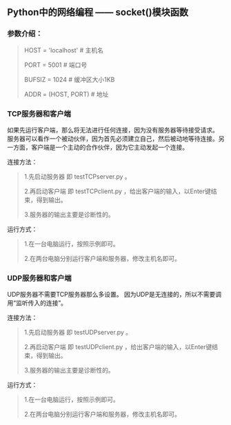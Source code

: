 ## Python中的网络编程 —— socket()模块函数

### 参数介绍：

> HOST = 'localhost'  # 主机名
>
> PORT = 5001  # 端口号
>
> BUFSIZ = 1024  # 缓冲区大小1KB
>
> ADDR = (HOST, PORT)  # 地址

### TCP服务器和客户端
如果先运行客户端，那么将无法进行任何连接，因为没有服务器等待接受请求。
服务器可以看作一个被动伙伴，因为首先必须建立自己，然后被动地等待连接。另一方面，客户端是一个主动的合作伙伴，因为它主动发起一个连接。

连接方法：
>1.先启动服务器 即 testTCPserver.py 。
>
>2.再启动客户端 即 testTCPclient.py ，给出客户端的输入，以Enter键结束，得到输出。
>
>3.服务器的输出主要是诊断性的。

运行方式：
>1.在一台电脑运行，按照示例即可。
>
>2.在两台电脑分别运行客户端和服务器，修改主机名即可。


### UDP服务器和客户端
UDP服务器不需要TCP服务器那么多设置。
因为UDP是无连接的，所以不需要调用“监听传入的连接”。

连接方法：
>1.先启动服务器 即 testUDPserver.py 。
>
>2.再启动客户端 即 testUDPclient.py ，给出客户端的输入，以Enter键结束，得到输出。
>
>3.服务器的输出主要是诊断性的。

运行方式：
>1.在一台电脑运行，按照示例即可。
>
>2.在两台电脑分别运行客户端和服务器，修改主机名即可。
